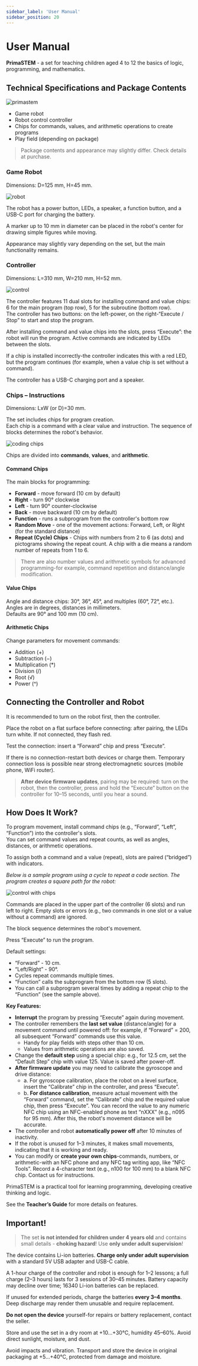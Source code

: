 ```yaml
---
sidebar_label: 'User Manual'
sidebar_position: 20
---
```


# User Manual

**PrimaSTEM** - a set for teaching children aged 4 to 12 the basics of logic, programming, and mathematics.

## Technical Specifications and Package Contents

![primastem](images/photo_2_2025-02-10_17-39-32.png)

- Game robot
- Robot control controller
- Chips for commands, values, and arithmetic operations to create programs
- Play field (depending on package)

> Package contents and appearance may slightly differ. Check details at purchase.

### Game Robot

Dimensions: D=125 mm, H=45 mm.

![robot](images/photo_2025-02-10_17-38-46.png)

The robot has a power button, LEDs, a speaker, a function button, and a USB-C port for charging the battery.

A marker up to 10 mm in diameter can be placed in the robot's center for drawing simple figures while moving.

Appearance may slightly vary depending on the set, but the main functionality remains.

### Controller

Dimensions: L=310 mm, W=210 mm, H=52 mm.

![control](images/photo_29_2025-02-10_17-39-32.png)

The controller features 11 dual slots for installing command and value chips: 6 for the main program (top row), 5 for the subroutine (bottom row).  
The controller has two buttons: on the left-power, on the right-“Execute / Stop” to start and stop the program.

After installing command and value chips into the slots, press “Execute”: the robot will run the program. Active commands are indicated by LEDs between the slots.

If a chip is installed incorrectly-the controller indicates this with a red LED, but the program continues (for example, when a value chip is set without a command).

The controller has a USB-C charging port and a speaker.

### Chips – Instructions

Dimensions: LxW (or D)=30 mm.

The set includes chips for program creation.  
Each chip is a command with a clear value and instruction. The sequence of blocks determines the robot's behavior.

![coding chips](images/Image16.jpg)

Chips are divided into **commands**, **values**, and **arithmetic**.

#### Command Chips

The main blocks for programming:

- **Forward** - move forward (10 cm by default)
- **Right** - turn 90° clockwise
- **Left** - turn 90° counter-clockwise
- **Back** - move backward (10 cm by default)
- **Function** - runs a subprogram from the controller's bottom row
- **Random Move** - one of the movement actions: Forward, Left, or Right (for the standard distance)
- **Repeat (Cycle) Chips** - Chips with numbers from 2 to 6 (as dots) and pictograms showing the repeat count. A chip with a die means a random number of repeats from 1 to 6.

> There are also number values and arithmetic symbols for advanced programming-for example, command repetition and distance/angle modification.

#### Value Chips

Angle and distance chips: 30°, 36°, 45°, and multiples (60°, 72°, etc.).  
Angles are in degrees, distances in millimeters.  
Defaults are 90° and 100 mm (10 cm).

#### Arithmetic Chips

Change parameters for movement commands:

- Addition (+)
- Subtraction (−)
- Multiplication (*)
- Division (/)
- Root (√)
- Power (^)

## Connecting the Controller and Robot

It is recommended to turn on the robot first, then the controller.

Place the robot on a flat surface before connecting: after pairing, the LEDs turn white. If not connected, they flash red.

Test the connection: insert a “Forward” chip and press “Execute”.

If there is no connection-restart both devices or charge them. Temporary connection loss is possible near strong electromagnetic sources (mobile phone, WiFi router).

> **After device firmware updates**, pairing may be required: turn on the robot, then the controller, press and hold the “Execute” button on the controller for 10–15 seconds, until you hear a sound.

## How Does It Work?

To program movement, install command chips (e.g., “Forward”, “Left”, “Function”) into the controller's slots.  
You can set command values and repeat counts, as well as angles, distances, or arithmetic operations.

To assign both a command and a value (repeat), slots are paired (“bridged”) with indicators.

  *Below is a sample program using a cycle to repeat a code section. The program creates a square path for the robot:*

![control with chips](images/manual1a.excalidraw.svg)

Commands are placed in the upper part of the controller (6 slots) and run left to right. Empty slots or errors (e.g., two commands in one slot or a value without a command) are ignored.

The block sequence determines the robot's movement.

Press “Execute” to run the program.

Default settings:  
- “Forward” - 10 cm.
- “Left/Right” - 90°.
- Cycles repeat commands multiple times.
- “Function” calls the subprogram from the bottom row (5 slots).
- You can call a subprogram several times by adding a repeat chip to the “Function” (see the sample above).

**Key Features:**

- **Interrupt** the program by pressing “Execute” again during movement.
- The controller remembers the **last set value** (distance/angle) for a movement command until powered off: for example, if “Forward” = 200, all subsequent “Forward” commands use this value.
    - Handy for play fields with steps other than 10 cm.
    - Values from arithmetic operations are also saved.
- Change the **default step** using a special chip: e.g., for 12.5 cm, set the “Default Step” chip with value 125. Value is saved after power-off.
- **After firmware update** you may need to calibrate the gyroscope and drive distance:
    - a. For gyroscope calibration, place the robot on a level surface, insert the “Calibrate” chip in the controller, and press “Execute”.
    - b. **For distance calibration**, measure actual movement with the “Forward” command, set the “Calibrate” chip and the required value chip, then press “Execute”. You can record the value to any numeric NFC chip using an NFC-enabled phone as text “nXXX” (e.g., n095 for 95 mm). After this, the robot's movement distance will be accurate.
- The controller and robot **automatically power off** after 10 minutes of inactivity.
- If the robot is unused for 1–3 minutes, it makes small movements, indicating that it is working and ready.
- You can modify or **create your own chips**-commands, numbers, or arithmetic-with an NFC phone and any NFC tag writing app, like “NFC Tools”. Record a 4-character text (e.g., n100 for 100 mm) to a blank NFC chip. Contact us for instructions.

PrimaSTEM is a practical tool for learning programming, developing creative thinking and logic.

See the **Teacher’s Guide** for more details on features.

## Important!

> The set **is not intended for children under 4 years old** and contains small details - **choking hazard**! Use **only under adult supervision**!

The device contains Li-ion batteries. **Charge only under adult supervision** with a standard 5V USB adapter and USB-C cable.

A 1-hour charge of the controller and robot is enough for 1–2 lessons; a full charge (2–3 hours) lasts for 3 sessions of 30–45 minutes. Battery capacity may decline over time; 16340 Li-ion batteries can be replaced.

If unused for extended periods, charge the batteries **every 3–4 months**. Deep discharge may render them unusable and require replacement.

**Do not open the device** yourself-for repairs or battery replacement, contact the seller.

Store and use the set in a dry room at +10...+30°C, humidity 45–60%. Avoid direct sunlight, moisture, and dust.

Avoid impacts and vibration. Transport and store the device in original packaging at +5...+40°C, protected from damage and moisture.
